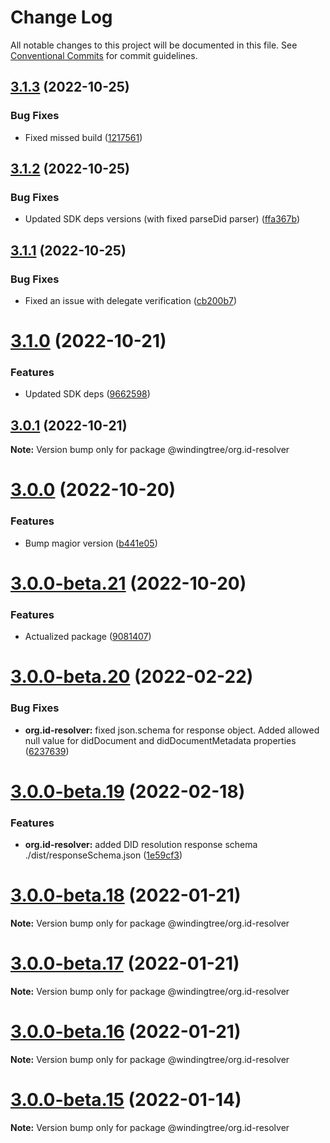 # Change Log

All notable changes to this project will be documented in this file.
See [Conventional Commits](https://conventionalcommits.org) for commit guidelines.

## [3.1.3](https://github.com/windingtree/org.id-resolver/compare/v3.1.2...v3.1.3) (2022-10-25)


### Bug Fixes

* Fixed missed build ([1217561](https://github.com/windingtree/org.id-resolver/commit/12175618edf290b8c68a717ea995cdef52e327cd))





## [3.1.2](https://github.com/windingtree/org.id-resolver/compare/v3.1.1...v3.1.2) (2022-10-25)


### Bug Fixes

* Updated SDK deps versions (with fixed parseDid parser) ([ffa367b](https://github.com/windingtree/org.id-resolver/commit/ffa367b1ee5150c7fe8ebab19a28baa294c2608e))





## [3.1.1](https://github.com/windingtree/org.id-resolver/compare/v3.1.0...v3.1.1) (2022-10-25)


### Bug Fixes

* Fixed an issue with delegate verification ([cb200b7](https://github.com/windingtree/org.id-resolver/commit/cb200b7d38f48657eecc320f7f7a96b88ade8f11))





# [3.1.0](https://github.com/windingtree/org.id-resolver/compare/v3.0.1...v3.1.0) (2022-10-21)


### Features

* Updated SDK deps ([9662598](https://github.com/windingtree/org.id-resolver/commit/9662598d0df989a302533f071a528b7993a4a8b8))





## [3.0.1](https://github.com/windingtree/org.id-resolver/compare/v3.0.0...v3.0.1) (2022-10-21)

**Note:** Version bump only for package @windingtree/org.id-resolver





# [3.0.0](https://github.com/windingtree/org.id-resolver/compare/v3.0.0-beta.21...v3.0.0) (2022-10-20)


### Features

* Bump magior version ([b441e05](https://github.com/windingtree/org.id-resolver/commit/b441e056b4c233d184b47e410b27da8b651a3a02))





# [3.0.0-beta.21](https://github.com/windingtree/org.id-resolver/compare/v3.0.0-beta.20...v3.0.0-beta.21) (2022-10-20)


### Features

* Actualized package ([9081407](https://github.com/windingtree/org.id-resolver/commit/9081407e2d2d316a276c3c468895e70c9dd4dc0a))





# [3.0.0-beta.20](https://github.com/windingtree/org.id-resolver/compare/v3.0.0-beta.19...v3.0.0-beta.20) (2022-02-22)


### Bug Fixes

* **org.id-resolver:** fixed json.schema for response object. Added allowed null value for didDocument and didDocumentMetadata properties ([6237639](https://github.com/windingtree/org.id-resolver/commit/623763961ab117fa13b02535dd5c1617e008ea83))





# [3.0.0-beta.19](https://github.com/windingtree/org.id-resolver/compare/v3.0.0-beta.18...v3.0.0-beta.19) (2022-02-18)


### Features

* **org.id-resolver:** added DID resolution response schema ./dist/responseSchema.json ([1e59cf3](https://github.com/windingtree/org.id-resolver/commit/1e59cf33b2c9172c77a862dbe15865646c374474))





# [3.0.0-beta.18](https://github.com/windingtree/org.id-resolver/compare/v3.0.0-beta.17...v3.0.0-beta.18) (2022-01-21)

**Note:** Version bump only for package @windingtree/org.id-resolver





# [3.0.0-beta.17](https://github.com/windingtree/org.id-resolver/compare/v3.0.0-beta.16...v3.0.0-beta.17) (2022-01-21)

**Note:** Version bump only for package @windingtree/org.id-resolver





# [3.0.0-beta.16](https://github.com/windingtree/org.id-resolver/compare/v3.0.0-beta.15...v3.0.0-beta.16) (2022-01-21)

**Note:** Version bump only for package @windingtree/org.id-resolver





# [3.0.0-beta.15](https://github.com/windingtree/org.id-resolver/compare/v3.0.0-beta.14...v3.0.0-beta.15) (2022-01-14)

**Note:** Version bump only for package @windingtree/org.id-resolver
